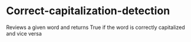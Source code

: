 # Correct-capitalization-detection
Reviews a given word and returns True if the word is correctly capitalized and  vice versa
